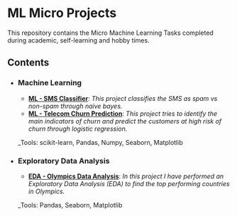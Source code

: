 # ML Micro Projects
This repository contains the Micro Machine Learning Tasks completed during academic, self-learning and hobby times.

## Contents

- ### Machine Learning

	- **[ML - SMS Classifier](https://github.com/AbhishekKumar-0311/ML-SMS-Classifier)**: *This project classifies the SMS as spam vs non-spam through naive bayes.*
	- **[ML - Telecom Churn Prediction](https://github.com/AbhishekKumar-0311/ML-Telecom-Churn-Prediction)**: *This project tries to identify the main indicators of churn and predict the customers at high risk of churn through logistic regression.*

	_Tools: scikit-learn, Pandas, Numpy, Seaborn, Matplotlib

- ### Exploratory Data Analysis

	- **[EDA - Olympics Data Analysis](https://github.com/AbhishekKumar-0311/EDA-Olympics-Data-Analysis)**: *In this project I have performed an Exploratory Data Analysis (EDA) to find the top performing countries in Olympics.*

	_Tools: Pandas, Seaborn, Matplotlib

